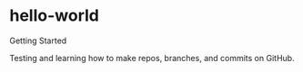 # hello-world
Getting Started

Testing and learning how to make repos, branches, and commits on GitHub.
